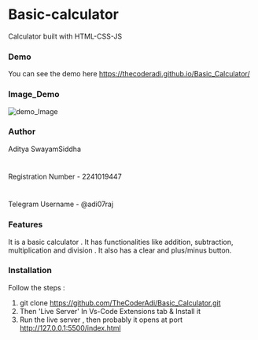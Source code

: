 # Basic-calculator

Calculator built with HTML-CSS-JS

### Demo

You can see the demo here 
https://thecoderadi.github.io/Basic_Calculator/

### Image_Demo

![demo_Image](https://user-images.githubusercontent.com/111285422/205265572-4324017f-4f77-47ff-952e-cb8c9f84be67.png)

### Author

Aditya SwayamSiddha
#
Registration Number - 2241019447
#
Telegram Username - @adi07raj

### Features

It is a basic calculator . It has functionalities like addition, subtraction, multiplication and division . It also has a clear and plus/minus button.

### Installation

Follow the steps :

1. git clone https://github.com/TheCoderAdi/Basic_Calculator.git
2. Then 'Live Server' In Vs-Code Extensions tab & Install it
3. Run the live server , then probably it opens at port http://127.0.0.1:5500/index.html
